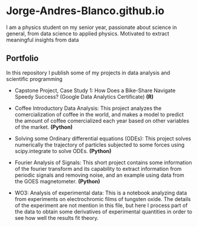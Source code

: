 # Jorge-Andres-Blanco.github.io
I am a physics student on my senior year, passionate about science in general, from data science to applied physics. Motivated to extract meaningful insights from data

## Portfolio
In this repository I publish some of my projects in data analysis and scientific programming

- Capstone Project, Case Study 1: How Does a Bike-Share Navigate Speedy Success? (Google Data Analytics Certificate) **(R)**

- Coffee Introductory Data Analysis: This project analyzes the comercialization of coffee in the world, and makes a model to predict the amount of coffee comercialized each year based on other variables of the market. **(Python)**

- Solving some Ordinary differential equations (ODEs): This project solves numerically the trajectory of particles subjected to some forces using scipy.integrate to solve ODEs. **(Python)**

- Fourier Analysis of Signals: This short project contains some information of the fourier transform and its capability to extract information from periodic signals and removing noise, and an example using data from the GOES magnetometer. **(Python)**

- WO3: Analysis of experimental data: This is a notebook analyzing data from experiments on electrochromic films of tungsten oxide. The details of the experiment are not mention in this file, but here I process part of the data to obtain some derivatives of experimental quantities in order to see how well the results fit theory.
